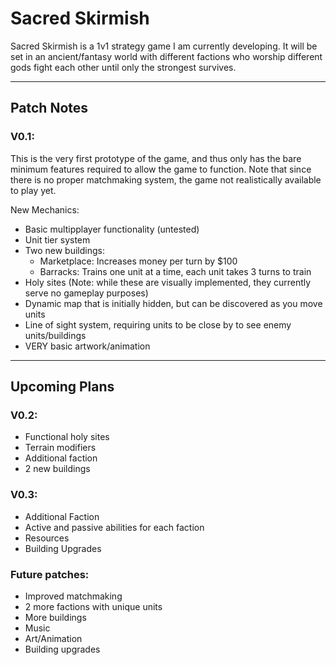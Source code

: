 # **Sacred Skirmish**
Sacred Skirmish is a 1v1 strategy game I am currently developing. It will be set in an ancient/fantasy world with different factions who worship different gods fight each other until only the strongest survives.

---
## Patch Notes
### V0.1:
This is the very first prototype of the game, and thus only has the bare minimum features required to allow the game to function. Note that since there is no proper matchmaking system, the game not realistically available to play yet.

New Mechanics:
- Basic multipplayer functionality (untested)
- Unit tier system
- Two new buildings:
    - Marketplace: Increases money per turn by $100
    - Barracks: Trains one unit at a time, each unit takes 3 turns to train
- Holy sites (Note: while these are visually implemented, they currently serve no gameplay purposes)
- Dynamic map that is initially hidden, but can be discovered as you move units
- Line of sight system, requiring units to be close by to see enemy units/buildings
- VERY basic artwork/animation
---
## Upcoming Plans
### V0.2:
- Functional holy sites
- Terrain modifiers
- Additional faction
- 2 new buildings

### V0.3:
- Additional Faction
- Active and passive abilities for each faction
- Resources
- Building Upgrades

### Future patches:
- Improved matchmaking
- 2 more factions with unique units
- More buildings
- Music
- Art/Animation
- Building upgrades